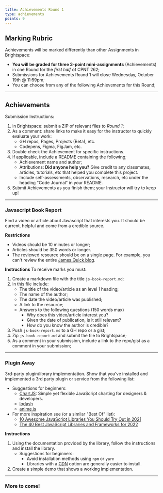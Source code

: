 ```yaml
---
title: Achievements Round 1
type: achievements
points: 9
---
```


## Marking Rubric
Achievements will be marked differently than other Assignments in Brightspace:
- **You will be graded for three 3-point mini-assignments** (Achievements) in one Round for the _first half_ of CPNT 262;
- Submissions for Achievements Round 1 will close Wednesday, October 19th @ 11:59pm;
- You can choose from any of the following Achievements for this Round;

---

## Achievements
Submission Instructions:
1. In Brightspace: submit a ZIP of relevant files to _Round 1_; 
2. As a comment: share links to make it easy for the instructor to quickly evaluate your work:
    - GH repos, Pages, Projects (Beta), etc.
    - Codepens, Figma, FigJam, etc.
3. Double check the Achievement for specific instructions.
4. If applicable, include a README containing the following;
    - Achievement name and author;
    - Attributions: **Did anyone help you?** Give credit to any classmates, articles, tutorials, etc that helped you complete this project.
    - Include self-assessments, observations, research, etc under the heading "Code Journal" in your README. 
4. Submit Achievements as you finish them; your Instructor will try to keep up!

---

### Javascript Book Report
Find a video or article about Javascript that interests you. It should be current, helpful and come from a credible source.

**Restrictions**
- Videos should be 10 minutes or longer;
- Articles should be 350 words or longer.
- The reviewed resource should be on a single page. For example, you can't review the entire [James Quick blog](https://www.jamesqquick.com/blog/).

**Instructions**
To receive marks you must:
1. Create a markdown file with the title `js-book-report.md`;
2. In this file include:
    - The title of the video/article as an level 1 heading;
    - The name of the author;
    - The date the video/article was published;
    - A link to the resource;
    - Answers to the following questions (150 words max)
        - Why does this video/article interest you?
        - Given the date of publication, is it still relevant?
        - How do you know the author is credible?
3. Push `js-book-report.md` to a GH repo or a gist;
4. Zip `js-book-report.md` and submit the file to Brightspace;
5. As a comment in your submission, include a link to the repo/gist as a comment in your submission;

---

### Plugin Away
3rd-party plugin/library implementation. Show that you've installed and implemented a 3rd party plugin or service from the following list:
- Suggestions for beginners:
    - [ChartJS](https://www.chartjs.org/): Simple yet flexible JavaScript charting for designers & developers.
    - [lodash](https://lodash.com/)
    - [anime.js](https://animejs.com/)
- For more inspiration see (or a similar "Best Of" list):
    - [10 Awesome JavaScript Libraries You Should Try Out in 2021](https://www.freecodecamp.org/news/10-javascript-libraries-you-should-try/)
    - [The 40 Best JavaScript Libraries and Frameworks for 2022](https://kinsta.com/blog/javascript-libraries/)

**Instructions**
1. Using the documentation provided by the library, follow the instructions and install the library.
    - Suggestions for beginners:
        - Avoid installation methods using `npm` or `yarn`
        - Libraries with a [CDN](https://www.cloudflare.com/en-ca/learning/cdn/what-is-a-cdn/) option are generally easier to install. 
2. Create a simple demo that shows a working implementation.

---

### More to come!